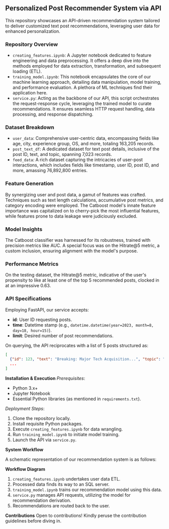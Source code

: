 ## Personalized Post Recommender System via API

This repository showcases an API-driven recommendation system tailored to deliver customized text post recommendations, leveraging user data for enhanced personalization.

### Repository Overview
- `creating_features.ipynb`: A Jupyter notebook dedicated to feature engineering and data preprocessing. It offers a deep dive into the methods employed for data extraction, transformation, and subsequent loading (ETL).
- `training_model.ipynb`: This notebook encapsulates the core of our machine learning approach, detailing data manipulation, model training, and performance evaluation. A plethora of ML techniques find their application here.
- `service.py`: Acting as the backbone of our API, this script orchestrates the request-response cycle, leveraging the trained model to curate recommendations. It ensures seamless HTTP request handling, data processing, and response dispatching.



### Dataset Breakdown
- `user_data`: Comprehensive user-centric data, encompassing fields like age, city, experience group, OS, and more, totaling 163,205 records.
- `post_text_df`: A dedicated dataset for text post details, inclusive of the post ID, text, and topic, spanning 7,023 records.
- `feed_data`: A rich dataset capturing the intricacies of user-post interactions, which includes fields like timestamp, user ID, post ID, and more, amassing 76,892,800 entries.



### Feature Generation
By synergizing user and post data, a gamut of features was crafted. Techniques such as text length calculations, accumulative post metrics, and category encoding were employed. The Catboost model's innate feature importance was capitalized on to cherry-pick the most influential features, while features prone to data leakage were judiciously excluded.



### Model Insights
The Catboost classifier was harnessed for its robustness, trained with precision metrics like AUC. A special focus was on the Hitrate@5 metric, a custom inclusion, ensuring alignment with the model's purpose.



### Performance Metrics
On the testing dataset, the Hitrate@5 metric, indicative of the user's propensity to like at least one of the top 5 recommended posts, clocked in at an impressive 0.63.



### API Specifications
Employing FastAPI, our service accepts:
- **id**: User ID requesting posts.
- **time**: Datetime stamp (e.g., `datetime.datetime(year=2023, month=8, day=18, hour=15)`).
- **limit**: Desired number of post recommendations.

On querying, the API reciprocates with a list of 5 posts structured as:

```json
[
  {"id": 123, "text": "Breaking: Major Tech Acquisition...", "topic": "tech"},
  ...
]
```

**Installation & Execution**
*Prerequisites*:
- Python 3.x+
- Jupyter Notebook
- Essential Python libraries (as mentioned in `requirements.txt`).

*Deployment Steps*:
1. Clone the repository locally.
2. Install requisite Python packages.
3. Execute `creating_features.ipynb` for data wrangling.
4. Run `training_model.ipynb` to initiate model training.
5. Launch the API via `service.py`.

**System Workflow**

A schematic representation of our recommendation system is as follows:

**Workflow Diagram**

1. `creating_features.ipynb` undertakes user data ETL.
2. Processed data finds its way to an SQL server.
3. `training_model.ipynb` trains our recommendation model using this data.
4. `service.py` manages API requests, utilizing the model for recommendation derivation.
5. Recommendations are routed back to the user.

**Contributions**
Open to contributions! Kindly peruse the contribution guidelines before diving in.
